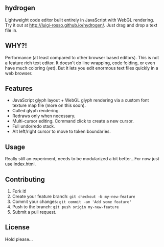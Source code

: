 ## hydrogen
Lightweight code editor built entirely in JavaScript with WebGL rendering. Try it out at http://luigi-rosso.github.io/hydrogen/. Just drag and drop a text file in.

## WHY?!
Performance (at least compared to other browser based editors). This is not a feature rich text editor. It doesn't do line wrapping, code folding, or even have much coloring (yet). But it lets you edit enormous text files quickly in a web browser.

## Features
* JavaScript glyph layout + WebGL glyph rendering via a custom font texture map file (more on this soon).
* Culled glyph rendering.
* Redraws only when necessary.
* Multi-cursor editing. Command click to create a new cursor.
* Full undo/redo stack.
* Alt left/right cursor to move to token boundaries.

## Usage
Really still an experiment, needs to be modularized a bit better...For now just use index.html.

## Contributing
1. Fork it!
2. Create your feature branch: `git checkout -b my-new-feature`
3. Commit your changes: `git commit -am 'Add some feature'`
4. Push to the branch: `git push origin my-new-feature`
5. Submit a pull request.

## License
Hold please...
